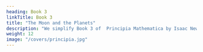 ```yaml
---
heading: Book 3
linkTitle: Book 3
title: "The Moon and the Planets"
description: "We simplify Book 3 of  Principia Mathematica by Isaac Newton"
weight: 12
image: "/covers/principia.jpg"
---
```


